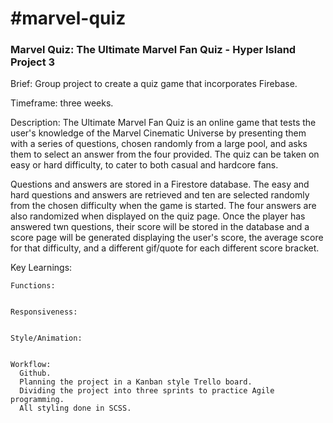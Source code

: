 <h1>#marvel-quiz</h1>
<h3>Marvel Quiz: The Ultimate Marvel Fan Quiz - Hyper Island Project 3</h2>

Brief: Group project to create a quiz game that incorporates Firebase.

Timeframe: three weeks.

Description: The Ultimate Marvel Fan Quiz is an online game that tests the user's knowledge of the Marvel Cinematic Universe by presenting them with a series of questions, chosen randomly from a large pool, and asks them to select an answer from the four provided. The quiz can be taken on easy or hard difficulty, to cater to both casual and hardcore fans. 

Questions and answers are stored in a Firestore database. The easy and hard questions and answers are retrieved and ten are selected randomly from the chosen difficulty when the game is started. The four answers are also randomized when displayed on the quiz page. Once the player has answered twn questions, their score will be stored in the database and a score page will be generated displaying the user's score, the average score for that difficulty, and a different gif/quote for each different score bracket. 

Key Learnings:

    Functions:


    Responsiveness:


    Style/Animation:


    Workflow:
      Github.
      Planning the project in a Kanban style Trello board.
      Dividing the project into three sprints to practice Agile programming.
      All styling done in SCSS.
                  
                  
